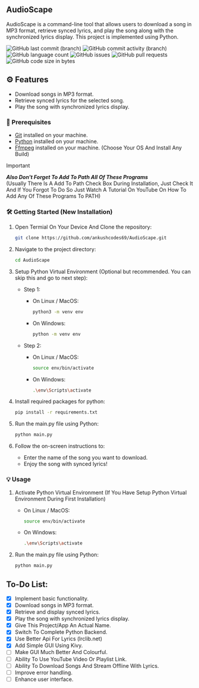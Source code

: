 ## AudioScape

AudioScape is a command-line tool that allows users to download a song in MP3 format, retrieve synced lyrics, and play the song along with the synchronized lyrics display. This project is implemented using Python.

![GitHub last commit (branch)](https://img.shields.io/github/last-commit/ankushcodes69/Music-Player-With-Synced-Lyrics/main?style=flat&labelColor=black&label=Last%20Commit&color=39ff14)
![GitHub commit activity (branch)](https://img.shields.io/github/commit-activity/t/ankushcodes69/Music-Player-With-Synced-Lyrics?style=flat&labelColor=black&label=Total%20Commits&color=ff3131)
![GitHub language count](https://img.shields.io/github/languages/count/ankushcodes69/Music-Player-With-Synced-Lyrics?style=flat&label=Languages%20Used&labelColor=black&color=1f51ff)
![GitHub issues](https://img.shields.io/github/issues/ankushcodes69/Music-Player-With-Synced-Lyrics?style=flat&labelColor=black&label=Issues&color=ff3131)
![GitHub pull requests](https://img.shields.io/github/issues-pr/ankushcodes69/Music-Player-With-Synced-Lyrics?style=flat&labelColor=black&label=Pull%20Requests&color=39ff14)
![GitHub code size in bytes](https://img.shields.io/github/languages/code-size/ankushcodes69/Music-Player-With-Synced-Lyrics?style=flat&labelColor=black&label=Code%20Size&color=1f51fc)


## ⚙️ Features

- Download songs in MP3 format.
- Retrieve synced lyrics for the selected song.
- Play the song with synchronized lyrics display.


### 📜 Prerequisites

- [Git](https://git-scm.com/downloads) installed on your machine.
- [Python](https://www.python.org/downloads) installed on your machine.
- [Ffmpeg](https://ffmpeg.org/download.html) installed on your machine. (Choose Your OS And Install Any Build)

> [!Important]
**_Also Don't Forget To Add To Path All Of These Programs_**  
(Usually There Is A Add To Path Check Box During Installation, Just Check It And If You Forgot To Do So Just Watch A Tutorial On YouTube On How To Add Any Of These Programs To PATH)

### 🛠️ Getting Started (New Installation)

1. Open Termial On Your Device And Clone the repository:

   ```sh
   git clone https://github.com/ankushcodes69/AudioScape.git
   ```

2. Navigate to the project directory:

   ```sh
   cd AudioScape
   ```

3. Setup Python Virtual Environment (Optional but recommended. You can skip this and go to next step):

   - Step 1:

      - On Linux / MacOS:
         ```sh
         python3 -m venv env
         ```

      - On Windows:
         ```sh
         python -m venv env
         ```

   - Step 2:

      - On Linux / MacOS:
         ```sh
         source env/bin/activate
         ```

      - On Windows:
         ```sh
         .\env\Scripts\activate
         ```

4. Install required packages for python:

   ```sh
   pip install -r requirements.txt
   ```

5. Run the main.py file using Python:

   ```sh
   python main.py
   ```
   
6. Follow the on-screen instructions to:

    - Enter the name of the song you want to download.
    - Enjoy the song with synced lyrics!

### 💡 Usage
1. Activate Python Virtual Environment (If You Have Setup Python Virtual Environment During First Installation)
 
   - On Linux / MacOS:
       ```sh
       source env/bin/activate
       ```
     
   - On Windows:
       ```sh
       .\env\Scripts\activate
       ```
     
2. Run the main.py file using Python:

   ```sh
   python main.py
   ```

## To-Do List:
- [x] Implement basic functionality.
- [x] Download songs in MP3 format.
- [x] Retrieve and display synced lyrics.
- [x] Play the song with synchronized lyrics display.
- [x] Give This Project/App An Actual Name.
- [x] Switch To Complete Python Backend.
- [x] Use Better Api For Lyrics (lrclib.net)
- [x] Add Simple GUI Using Kivy.
- [ ] Make GUI Much Better And Colourful.
- [ ] Ability To Use YouTube Video Or Playlist Link.
- [ ] Ability To Download Songs And Stream Offline With Lyrics.
- [ ] Improve error handling.
- [ ] Enhance user interface.
